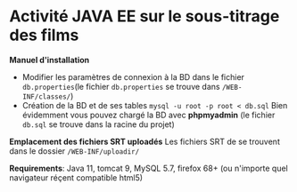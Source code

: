 # Activité JAVA EE sur le sous-titrage des films

**Manuel d'installation**
* Modifier les paramètres de connexion à la BD dans le fichier `db.properties`(le fichier `db.properties` se trouve dans `/WEB-INF/classes/`)
* Création de la BD et de ses tables
 `mysql -u root -p root < db.sql`
 Bien évidemment vous pouvez chargé la BD avec **phpmyadmin**
 (le fichier `db.sql` se trouve dans la racine du projet)

**Emplacement des fichiers SRT uploadés**
Les fichiers SRT de se trouvent dans le dossier `/WEB-INF/uploadir/`

**Requirements**: Java 11, tomcat 9, MySQL 5.7, firefox 68+ (ou n'importe quel navigateur 
réçent compatible html5)
